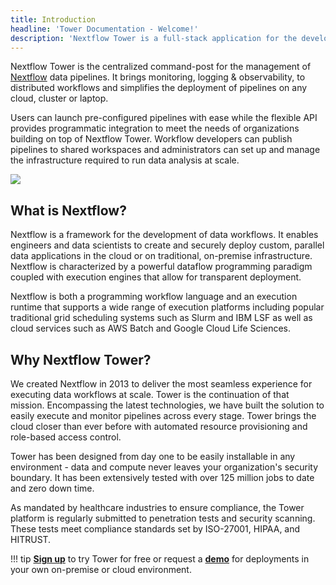 ```yaml
---
title: Introduction
headline: 'Tower Documentation - Welcome!'
description: 'Nextflow Tower is a full-stack application for the development, deployment and monitoring of Nextflow data analysis pipelines.'
---
```


Nextflow Tower is the centralized command-post for the management of [Nextflow](https://www.nextflow.io/) data pipelines. It brings monitoring, logging & observability, to distributed workflows and simplifies the deployment of pipelines on any cloud, cluster or laptop.

Users can launch pre-configured pipelines with ease while the flexible API provides programmatic integration to meet the needs of organizations building on top of Nextflow Tower. Workflow developers can publish pipelines to shared workspaces and administrators can set up and manage the infrastructure required to run data analysis at scale.

![](_images/overview_image.png)


## What is Nextflow?

Nextflow is a framework for the development of data workflows. It enables engineers and data scientists to create and securely deploy custom, parallel data applications in the cloud or on traditional, on-premise infrastructure. Nextflow is characterized by a powerful dataflow programming paradigm coupled with execution engines that allow for transparent deployment.

Nextflow is both a programming workflow language and an execution runtime that supports a wide range of execution platforms including popular traditional grid scheduling systems such as Slurm and IBM LSF as well as cloud services such as AWS Batch and Google Cloud Life Sciences.

## Why Nextflow Tower?

We created Nextflow in 2013 to deliver the most seamless experience for executing data workflows at scale. Tower is the continuation of that mission. Encompassing the latest technologies, we have built the solution to easily execute and monitor pipelines across every stage. Tower brings the cloud closer than ever before with automated resource provisioning and role-based access control.

Tower has been designed from day one to be easily installable in any environment - data and compute never leaves your organization's security boundary. It has been extensively tested with over 125 million jobs to date and zero down time.

As mandated by healthcare industries to ensure compliance, the Tower platform is regularly submitted to penetration tests and security scanning. These tests meet compliance standards set by ISO-27001, HIPAA, and HITRUST.

!!! tip
    [**Sign up**](https://tower.nf "Nextflow Tower") to try Tower for free or request a [**demo**](https://cloud.tower.nf/demo/ "Nextflow Tower Demo") for deployments in your own on-premise or cloud environment.
